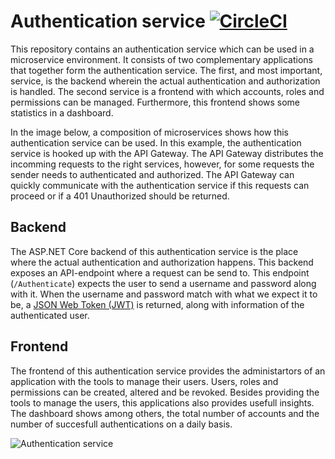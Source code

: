 # Authentication service [![CircleCI](https://circleci.com/gh/NielsB95/AuthenticationService.svg?style=svg)](https://circleci.com/gh/NielsB95/AuthenticationService)

This repository contains an authentication service which can be used in a microservice environment. It consists of two complementary applications that together form the authentication service. The first, and most important, service, is the backend wherein the actual authentication and authorization is handled. The second service is a frontend with which accounts, roles and permissions can be managed. Furthermore, this frontend shows some statistics in a dashboard.

In the image below, a composition of microservices shows how this authentication service can be used. In this example, the authentication service is hooked up with the API Gateway. The API Gateway distributes the incomming requests to the right services, however, for some requests the sender needs to authenticated and authorized. The API Gateway can quickly communicate with the authentication service if this requests can proceed or if a 401 Unauthorized should be returned.

Backend
------------
The ASP.NET Core backend of this authentication service is the place where the actual authentication and authorization happens. This backend exposes an API-endpoint where a request can be send to. This endpoint (`/Authenticate`) expects the user to send a username and password along with it. When the username and password match with what we expect it to be, a [JSON Web Token (JWT)](https://jwt.io/) is returned, along with information of the authenticated user. 

Frontend
------------
The frontend of this authentication service provides the administartors of an application with the tools to manage their users. Users, roles and permissions can be created, altered and be revoked. Besides providing the tools to manage the users, this applications also provides usefull insights. The dashboard shows among others, the total number of accounts and the number of succesfull authentications on a daily basis.

![Authentication service](https://drive.google.com/uc?export=view&id=1Cr9uoS7glH_Zll-iH7NjO6lgzRxnOU1a)
